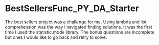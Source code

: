 # BestSellersFunc_PY_DA_Starter

The best sellers project was a challenge for me.  Using lambda and list comprehension was the way I navigated finding solutions.  It was the first time I used the statistic.mode library.  The bonus questions are incomplete but ones I would like to go back and retry to solve. 
